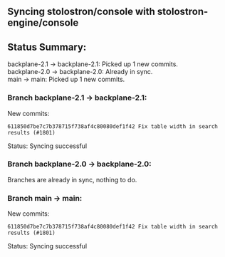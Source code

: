 ## Syncing stolostron/console with stolostron-engine/console

## Status Summary:

backplane-2.1 -> backplane-2.1: Picked up 1 new commits.  
backplane-2.0 -> backplane-2.0: Already in sync.  
main -> main: Picked up 1 new commits.  

### Branch backplane-2.1 -> backplane-2.1:

New commits:

```
611850d7be7c7b378715f738af4c80080def1f42 Fix table width in search results (#1801)
```

Status: Syncing successful

### Branch backplane-2.0 -> backplane-2.0:

Branches are already in sync, nothing to do.

### Branch main -> main:

New commits:

```
611850d7be7c7b378715f738af4c80080def1f42 Fix table width in search results (#1801)
```

Status: Syncing successful
